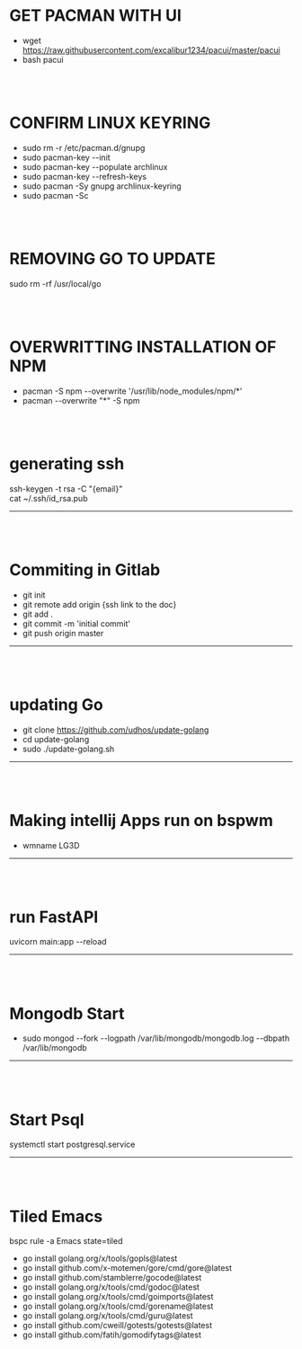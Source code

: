# GET PACMAN WITH UI
- wget https://raw.githubusercontent.com/excalibur1234/pacui/master/pacui
- bash pacui

<br>
<br>

# CONFIRM LINUX KEYRING
- sudo rm -r /etc/pacman.d/gnupg
- sudo pacman-key --init
- sudo pacman-key --populate archlinux 
- sudo pacman-key --refresh-keys
- sudo pacman -Sy gnupg archlinux-keyring 
- sudo pacman -Sc

<br>
<br>

# REMOVING GO TO UPDATE

sudo rm -rf /usr/local/go

<br>
<br>

# OVERWRITTING INSTALLATION OF NPM
- pacman -S npm --overwrite '/usr/lib/node_modules/npm/*'
- pacman --overwrite "*" -S npm 

<br>
<br>

# generating ssh

ssh-keygen -t rsa -C "{email}"
<br>
cat ~/.ssh/id_rsa.pub 
<hr />

<br>
<br>

# Commiting in Gitlab

- git init
- git remote add origin {ssh link to the doc}
- git add .
- git commit -m 'initial commit'
- git push origin master
<hr />
<br>
<br>

# updating Go

- git clone https://github.com/udhos/update-golang
- cd update-golang
- sudo ./update-golang.sh
<hr />
<br>
<br>

# Making intellij Apps run on bspwm
- wmname LG3D
<hr />
<br>
<br>

# run FastAPI
uvicorn main:app --reload 
<hr />
<br>
<br>

# Mongodb Start
- sudo mongod --fork --logpath /var/lib/mongodb/mongodb.log --dbpath /var/lib/mongodb
<hr />
<br>
<br>

# Start Psql
systemctl start postgresql.service 
<hr />
<br>
<br>

# Tiled Emacs
bspc rule -a Emacs state=tiled
- go install golang.org/x/tools/gopls@latest
- go install github.com/x-motemen/gore/cmd/gore@latest
- go install github.com/stamblerre/gocode@latest
- go install golang.org/x/tools/cmd/godoc@latest
- go install golang.org/x/tools/cmd/goimports@latest
- go install golang.org/x/tools/cmd/gorename@latest
- go install golang.org/x/tools/cmd/guru@latest
- go install github.com/cweill/gotests/gotests@latest
- go install github.com/fatih/gomodifytags@latest
